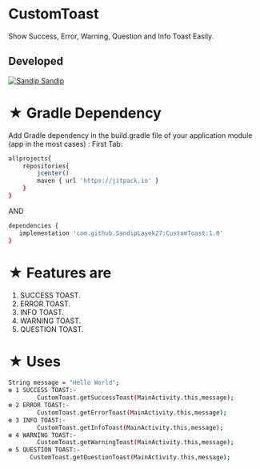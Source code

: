 # CustomToast
Show Success, Error, Warning, Question and Info Toast Easily. 

## Developed
[![Sandip](https://avatars1.githubusercontent.com/u/31722942?v=4&u=18643bfaaba26114584d27693e9891db26bcb582&s=39) Sandip](https://github.com/SandipLayek27)  
# ★ Gradle Dependency
Add Gradle dependency in the build.gradle file of your application module (app in the most cases) :
First Tab:

```sh
allprojects{
    repositories{
        jcenter()
        maven { url 'https://jitpack.io' }
    }
}
```

AND

```sh
dependencies {
   implementation 'com.github.SandipLayek27:CustomToast:1.0'
}
```

# ★ Features are
1. SUCCESS TOAST.
2. ERROR TOAST.
3. INFO TOAST.
4. WARNING TOAST.
5. QUESTION TOAST.


# ★ Uses
```sh
String message = "Hello World";
❆ 1 SUCCESS TOAST:-
        CustomToast.getSuccessToast(MainActivity.this,message);
❆ 2 ERROR TOAST:-
        CustomToast.getErrorToast(MainActivity.this,message);
❆ 3 INFO TOAST:-
        CustomToast.getInfoToast(MainActivity.this,message);
❆ 4 WARNING TOAST:-
        CustomToast.getWarningToast(MainActivity.this,message);
❆ 5 QUESTION TOAST:-
      CustomToast.getQuestionToast(MainActivity.this,message);
```
